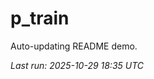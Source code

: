 # p_train

Auto-updating README demo.

<!--START_SECTION:status-->
_Last run: 2025-10-29 18:35 UTC_
<!--END_SECTION:status-->


































































































































































































































































































































































































































































































































































































































































































































































































































































































































































































































































































































































































































































































































































































































































































































































